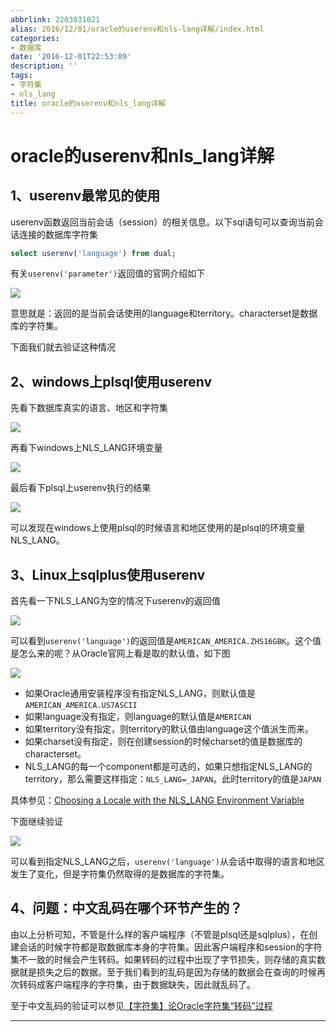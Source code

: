 ```yaml
---
abbrlink: 2203031021
alias: 2016/12/01/oracle的userenv和nls-lang详解/index.html
categories:
- 数据库
date: '2016-12-01T22:53:09'
description: ''
tags:
- 字符集
- nls_lang
title: oracle的userenv和nls_lang详解
---
```









# oracle的userenv和nls_lang详解

## 1、userenv最常见的使用

userenv函数返回当前会话（session）的相关信息。以下sql语句可以查询当前会话连接的数据库字符集

```sql
select userenv('language') from dual;
```

有关`userenv('parameter')`返回值的官网介绍如下

![](https://flowsnow.oss-cn-shanghai.aliyuncs.com/history/image/oracle/2016-11-29_194757.jpg)

意思就是：返回的是当前会话使用的language和territory。characterset是数据库的字符集。

下面我们就去验证这种情况

<!--more-->

## 2、windows上plsql使用userenv

先看下数据库真实的语言、地区和字符集

![](https://flowsnow.oss-cn-shanghai.aliyuncs.com/history/image/oracle/2016-11-29_205128.jpg)

再看下windows上NLS_LANG环境变量

![](https://flowsnow.oss-cn-shanghai.aliyuncs.com/history/image/oracle/oracle%E5%9C%A8windows%E4%B8%8A%E7%9A%84%E7%8E%AF%E5%A2%83%E5%8F%98%E9%87%8F.jpg)

最后看下plsql上userenv执行的结果

![](https://flowsnow.oss-cn-shanghai.aliyuncs.com/history/image/oracle/2016-11-29_205210.jpg)

可以发现在windows上使用plsql的时候语言和地区使用的是plsql的环境变量NLS_LANG。

## 3、Linux上sqlplus使用userenv

首先看一下NLS_LANG为空的情况下userenv的返回值

![](https://flowsnow.oss-cn-shanghai.aliyuncs.com/history/image/oracle/2016-11-29_220921.jpg)

可以看到`userenv('language')`的返回值是`AMERICAN_AMERICA.ZHS16GBK`。这个值是怎么来的呢？从Oracle官网上看是取的默认值，如下图

![](https://flowsnow.oss-cn-shanghai.aliyuncs.com/history/image/oracle/2016-11-29_222032.jpg)

- 如果Oracle通用安装程序没有指定NLS_LANG，则默认值是`AMERICAN_AMERICA.US7ASCII`
- 如果language没有指定，则language的默认值是`AMERICAN`
- 如果territory没有指定，则territory的默认值由language这个值派生而来。
- 如果charset没有指定，则在创建session的时候charset的值是数据库的characterset。
- NLS_LANG的每一个component都是可选的，如果只想指定NLS_LANG的territory，那么需要这样指定：`NLS_LANG=_JAPAN`。此时territory的值是`JAPAN`

具体参见：[Choosing a Locale with the NLS_LANG Environment Variable][1]

下面继续验证

![](https://flowsnow.oss-cn-shanghai.aliyuncs.com/history/image/oracle/2016-11-29_223909.jpg)

可以看到指定NLS_LANG之后，`userenv('language')`从会话中取得的语言和地区发生了变化，但是字符集仍然取得的是数据库的字符集。

## 4、问题：中文乱码在哪个环节产生的？

由以上分析可知，不管是什么样的客户端程序（不管是plsql还是sqlplus），在创建会话的时候字符都是取数据库本身的字符集。因此客户端程序和session的字符集不一致的时候会产生转码。如果转码的过程中出现了字节损失，则存储的真实数据就是损失之后的数据。至于我们看到的乱码是因为存储的数据会在查询的时候再次转码成客户端程序的字符集，由于数据缺失，因此就乱码了。

至于中文乱码的验证可以参见[【字符集】论Oracle字符集“转码”过程][2]



---

[1]: https://docs.oracle.com/cd/E11882_01/server.112/e10729/ch3globenv.htm#NLSPG189
[2]: http://blog.itpub.net/519536/viewspace-626952/